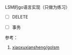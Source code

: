 LSM的go语言实现（只做为练习）

- [ ] DELETE
- [ ] 事务



参考：
1. [xiaoxuxiansheng/golsm](https://github.com/xiaoxuxiansheng/golsm)